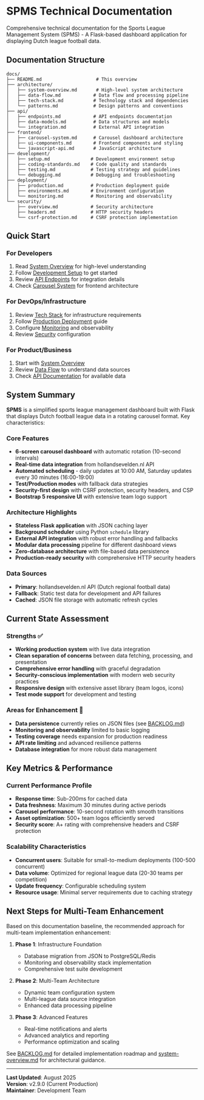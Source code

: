 # SPMS Technical Documentation

Comprehensive technical documentation for the Sports League Management System (SPMS) - A Flask-based dashboard application for displaying Dutch league football data.

## Documentation Structure

```
docs/
├── README.md                    # This overview
├── architecture/
│   ├── system-overview.md       # High-level system architecture
│   ├── data-flow.md            # Data flow and processing pipeline
│   ├── tech-stack.md           # Technology stack and dependencies
│   └── patterns.md             # Design patterns and conventions
├── api/
│   ├── endpoints.md            # API endpoints documentation
│   ├── data-models.md          # Data structures and models
│   └── integration.md          # External API integration
├── frontend/
│   ├── carousel-system.md      # Carousel dashboard architecture
│   ├── ui-components.md        # Frontend components and styling
│   └── javascript-api.md       # JavaScript architecture
├── development/
│   ├── setup.md               # Development environment setup
│   ├── coding-standards.md    # Code quality and standards
│   ├── testing.md             # Testing strategy and guidelines
│   └── debugging.md           # Debugging and troubleshooting
├── deployment/
│   ├── production.md          # Production deployment guide
│   ├── environments.md        # Environment configuration
│   └── monitoring.md          # Monitoring and observability
└── security/
    ├── overview.md            # Security architecture
    ├── headers.md             # HTTP security headers
    └── csrf-protection.md     # CSRF protection implementation
```

## Quick Start

### For Developers
1. Read [System Overview](architecture/system-overview.md) for high-level understanding
2. Follow [Development Setup](development/setup.md) to get started
3. Review [API Endpoints](api/endpoints.md) for integration details
4. Check [Carousel System](frontend/carousel-system.md) for frontend architecture

### For DevOps/Infrastructure
1. Review [Tech Stack](architecture/tech-stack.md) for infrastructure requirements
2. Follow [Production Deployment](deployment/production.md) guide
3. Configure [Monitoring](deployment/monitoring.md) and observability
4. Review [Security](security/overview.md) configuration

### For Product/Business
1. Start with [System Overview](architecture/system-overview.md)
2. Review [Data Flow](architecture/data-flow.md) to understand data sources
3. Check [API Documentation](api/endpoints.md) for available data

## System Summary

**SPMS** is a simplified sports league management dashboard built with Flask that displays Dutch football league data in a rotating carousel format. Key characteristics:

### Core Features
- **6-screen carousel dashboard** with automatic rotation (10-second intervals)
- **Real-time data integration** from hollandsevelden.nl API
- **Automated scheduling** - daily updates at 10:00 AM, Saturday updates every 30 minutes (16:00-19:00)
- **Test/Production modes** with fallback data strategies
- **Security-first design** with CSRF protection, security headers, and CSP
- **Bootstrap 5 responsive UI** with extensive team logo support

### Architecture Highlights
- **Stateless Flask application** with JSON caching layer
- **Background scheduler** using Python `schedule` library
- **External API integration** with robust error handling and fallbacks
- **Modular data processing** pipeline for different dashboard views
- **Zero-database architecture** with file-based data persistence
- **Production-ready security** with comprehensive HTTP security headers

### Data Sources
- **Primary**: hollandsevelden.nl API (Dutch regional football data)
- **Fallback**: Static test data for development and API failures
- **Cached**: JSON file storage with automatic refresh cycles

## Current State Assessment

### Strengths ✅
- **Working production system** with live data integration
- **Clean separation of concerns** between data fetching, processing, and presentation
- **Comprehensive error handling** with graceful degradation
- **Security-conscious implementation** with modern web security practices
- **Responsive design** with extensive asset library (team logos, icons)
- **Test mode support** for development and testing

### Areas for Enhancement 🔄
- **Data persistence** currently relies on JSON files (see [BACKLOG.md](../BACKLOG.md))
- **Monitoring and observability** limited to basic logging
- **Testing coverage** needs expansion for production readiness
- **API rate limiting** and advanced resilience patterns
- **Database integration** for more robust data management

## Key Metrics & Performance

### Current Performance Profile
- **Response time**: Sub-200ms for cached data
- **Data freshness**: Maximum 30 minutes during active periods
- **Carousel performance**: 10-second rotation with smooth transitions
- **Asset optimization**: 500+ team logos efficiently served
- **Security score**: A+ rating with comprehensive headers and CSRF protection

### Scalability Characteristics
- **Concurrent users**: Suitable for small-to-medium deployments (100-500 concurrent)
- **Data volume**: Optimized for regional league data (20-30 teams per competition)
- **Update frequency**: Configurable scheduling system
- **Resource usage**: Minimal server requirements due to caching strategy

## Next Steps for Multi-Team Enhancement

Based on this documentation baseline, the recommended approach for multi-team implementation enhancement:

1. **Phase 1**: Infrastructure Foundation
   - Database migration from JSON to PostgreSQL/Redis
   - Monitoring and observability stack implementation
   - Comprehensive test suite development

2. **Phase 2**: Multi-Team Architecture
   - Dynamic team configuration system
   - Multi-league data source integration
   - Enhanced data processing pipeline

3. **Phase 3**: Advanced Features
   - Real-time notifications and alerts
   - Advanced analytics and reporting
   - Performance optimization and scaling

See [BACKLOG.md](../BACKLOG.md) for detailed implementation roadmap and [system-overview.md](architecture/system-overview.md) for architectural guidance.

---

**Last Updated**: August 2025  
**Version**: v2.9.0 (Current Production)  
**Maintainer**: Development Team